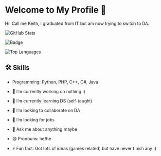# Welcome to My Profile 👋

Hi! Call me Keith, I graduated from IT but am now trying to switch to DA.

![GitHub Stats](https://github-readme-stats.vercel.app/api?username=LeDongAnhKiet&show_icons=true&theme=radical&locale=vn&include_all_commits=true)

![Badge](https://img.shields.io/badge/Skill-Python-blue?logo=python&logoColor=white)

![Top Languages](https://github-readme-stats.vercel.app/api/top-langs/?username=LeDongAnhKiet&layout=compact)

## 🛠️ Skills
- Programming: Python, PHP, C++, C#, Java
 
- 🔭 I’m currently working on nothing :(
- 🌱 I’m currently learning DS (self-taught)
- 👯 I’m looking to collaborate on DA
- 🤔 I’m looking for jobs
- 💬 Ask me about anything maybe
- 😄 Pronouns: he/he
- ⚡ Fun fact: Got lots of ideas (games related) but have never finish any :(
